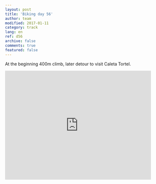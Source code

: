 ```yaml
---   
layout: post 
title: 'Biking day 56'  
author: team 
modified: 2017-01-11
category: track 
lang: en 
ref: d56
archive: false 
comments: true 
featured: false 
--- 
```


 At the beginning 400m climb, later detour to visit Caleta Tortel.                                                                                                                                                                                                                                                                                                                            

<iframe width='480' height='360' src='http://track-kit.net/maps_s3/?v=embed&track=234075.gpx' frameborder='0' allowfullscreen></iframe>